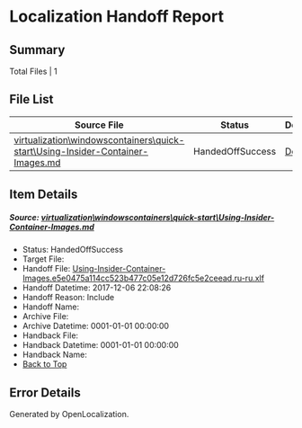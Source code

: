 # <a name='report-top'></a> Localization Handoff Report

## Summary
 Total Files | 1

## File List
 Source File | Status | Details 
 ----------- | ------ | ------- 
 [virtualization\windowscontainers\quick-start\Using-Insider-Container-Images.md](https://github.com/Microsoft/Virtualization-Documentation-Private/blob/9c1d9b284017cdd7fc4a00dab5fb2ed7e0ae9ef4/virtualization/windowscontainers/quick-start/Using-Insider-Container-Images.md) | HandedOffSuccess | [Details](#0aa3b8f564697133e0206ef1530b1ec0128c6c03413)

## Item Details
##### <a name='0aa3b8f564697133e0206ef1530b1ec0128c6c03413'></a> Source: [virtualization\windowscontainers\quick-start\Using-Insider-Container-Images.md](https://github.com/Microsoft/Virtualization-Documentation-Private/blob/9c1d9b284017cdd7fc4a00dab5fb2ed7e0ae9ef4/virtualization/windowscontainers/quick-start/Using-Insider-Container-Images.md)
* Status: HandedOffSuccess
* Target File: 
* Handoff File: [Using-Insider-Container-Images.e5e0475a114cc523b477c05e12d726fc5e2ceead.ru-ru.xlf](https://github.com/MicrosoftDocs/Virtualization-Documentation-Private.handoff/blob/0fc2540d558830b1e343245c424716d02303fc3a/ol-handoff/MicrosoftDocs/Virtualization-Documentation-Private.ru-ru/live/Using-Insider-Container-Images.e5e0475a114cc523b477c05e12d726fc5e2ceead.ru-ru.xlf)
* Handoff Datetime: 2017-12-06 22:08:26
* Handoff Reason: Include
* Handoff Name: 
* Archive File: 
* Archive Datetime: 0001-01-01 00:00:00
* Handback File: 
* Handback Datetime: 0001-01-01 00:00:00
* Handback Name: 
* [Back to Top](#report-top)


## Error Details

Generated by OpenLocalization.
